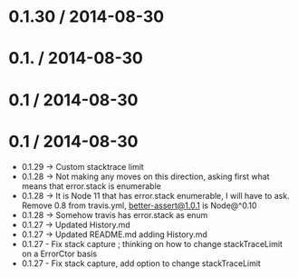 
0.1.30 / 2014-08-30
==================



0.1. / 2014-08-30
==================



0.1 / 2014-08-30
==================



0.1 / 2014-08-30
==================

 * 0.1.29 -> Custom stacktrace limit
 * 0.1.28 -> Not making any moves on this direction, asking first what means that error.stack is enumerable
 * 0.1.28 -> It is Node 11 that has error.stack enumerable, I will have to ask. Remove 0.8 from travis.yml, better-assert@1.0.1 is Node@^0.10
 * 0.1.28 -> Somehow travis has error.stack as enum
 * 0.1.27 -> Updated History.md
 * 0.1.27 -> Updated README.md adding History.md
 * 0.1.27 - Fix stack capture ; thinking on how to change stackTraceLimit on a ErrorCtor basis
 * 0.1.27 - Fix stack capture, add option to change stackTraceLimit
